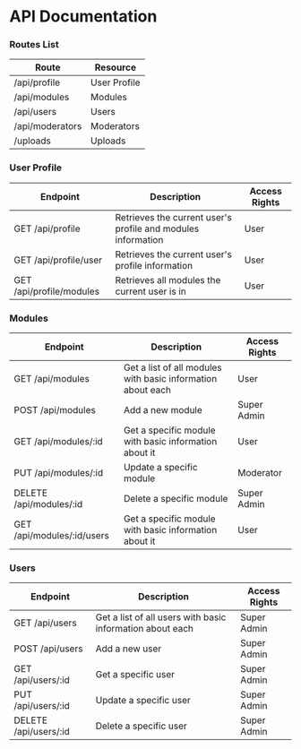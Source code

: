 # API Documentation

### Routes List
|      Route      |      Resource     | 
| --------------  | ----------------- | 
|   /api/profile  |    User Profile   |
|   /api/modules  |      Modules      | 
|    /api/users   |       Users       |
| /api/moderators |     Moderators    |
|     /uploads    |      Uploads      |

### User Profile
|          Endpoint          |                             Description                            |  Access Rights  |
|----------------------------|--------------------------------------------------------------------|-----------------|
|       GET /api/profile     |    Retrieves the current user's profile and modules information    |      User       |
|    GET /api/profile/user   |          Retrieves the current user's profile information          |      User       |
|  GET /api/profile/modules  |            Retrieves all modules the current user is in            |      User       |

### Modules
|          Endpoint          |                            Description                           |  Access Rights  |
|----------------------------|------------------------------------------------------------------|-----------------|
|      GET /api/modules      |    Get a list of all modules with basic information about each   |      User       |
|      POST /api/modules     |                          Add a new module                        |   Super Admin   |
|    GET /api/modules/:id    |       Get a specific module with basic information about it      |      User       |
|    PUT /api/modules/:id    |                      Update a specific module                    |    Moderator    |
|  DELETE /api/modules/:id   |                      Delete a specific module                    |   Super Admin   |
| GET /api/modules/:id/users |       Get a specific module with basic information about it      |      User       |

### Users
|       Endpoint        |                         Description                         | Access Rights |
|-----------------------|-------------------------------------------------------------|---------------|
|    GET /api/users     |  Get a list of all users with basic information about each  |  Super Admin  |
|    POST /api/users    |                        Add a new user                       |  Super Admin  |
|  GET /api/users/:id   |                     Get a specific user                     |  Super Admin  |
|  PUT /api/users/:id   |                    Update a specific user                   |  Super Admin  |
| DELETE /api/users/:id |                    Delete a specific user                   |  Super Admin  |
